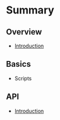 # Summary

## Overview

* [Introduction](README.md)

## Basics

* Scripts

## API

* [Introduction](api/introduction.md)

